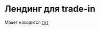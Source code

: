 # Лендинг для trade-in

Макет находится [тут](https://www.figma.com/file/aVdrXIFsTywwYWhvKbiHr4/LP-Trade-In?type=design&node-id=8%3A1479&mode=design&t=EgDgBbR37FImaGfI-1)
